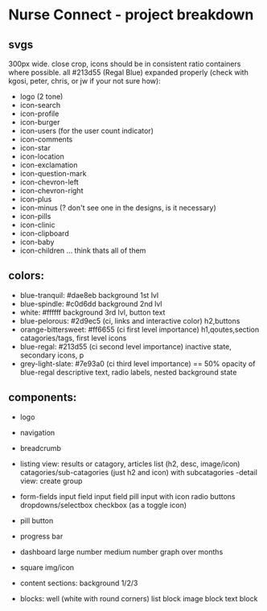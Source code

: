 # Nurse Connect - project breakdown

## svgs

 300px wide. close crop, icons should be in consistent ratio containers where possible. all #213d55 (Regal Blue) expanded properly (check with kgosi, peter, chris, or jw if your not sure how):

- logo (2 tone)
- icon-search
- icon-profile
- icon-burger
- icon-users (for the user count indicator)
- icon-comments
- icon-star
- icon-location
- icon-exclamation
- icon-question-mark
- icon-chevron-left
- icon-chevron-right
- icon-plus
- icon-minus (? don't see one in the designs, is it necessary)
- icon-pills
- icon-clinic
- icon-clipboard
- icon-baby
- icon-children
... think thats all of them


## colors:

- blue-tranquil: #dae8eb
    background 1st lvl
- blue-spindle: #c0d6dd
    background 2nd lvl
- white: #ffffff
    background 3rd lvl, button text
- blue-pelorous: #2d9ec5 (ci, links and interactive color)
    h2,buttons
- orange-bittersweet: #ff6655 (ci first level importance)
    h1,qoutes,section catagories/tags, first level icons
- blue-regal: #213d55 (ci second level importance)
    inactive state, secondary icons, p
- grey-light-slate: #7e93a0 (ci third level importance) == 50% opacity of blue-regal
    descriptive text, radio labels, nested background state

## components:

- logo
- navigation
- breadcrumb
- listing view:
    results or catagory,  articles list (h2, desc, image/icon)
    catagories/sub-catagories (just h2 and icon)
        with subcatagories
-detail view:
    create group

- form-fields
    input field
    input field
    pill input with icon
    radio buttons
    dropdowns/selectbox
    checkbox (as a toggle icon)
- pill button
- progress bar
- dashboard
    large number
    medium number
    graph over months
- square img/icon
- content sections:
    background 1/2/3
- blocks:
    well (white with round corners)
    list block
    image block
    text block
